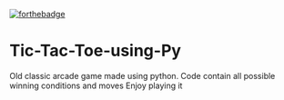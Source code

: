 [![forthebadge](https://forthebadge.com/images/badges/made-with-python.svg)](https://forthebadge.com)
# Tic-Tac-Toe-using-Py
Old classic arcade game made using python.
Code contain all possible winning conditions and moves
Enjoy playing it
